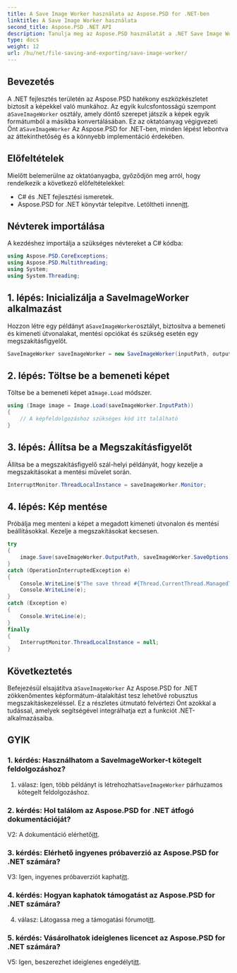 ```yaml
---
title: A Save Image Worker használata az Aspose.PSD for .NET-ben
linktitle: A Save Image Worker használata
second_title: Aspose.PSD .NET API
description: Tanulja meg az Aspose.PSD használatát a .NET Save Image Worker-hez a zökkenőmentes képformátum-konverzióhoz megszakításkezeléssel.
type: docs
weight: 12
url: /hu/net/file-saving-and-exporting/save-image-worker/
---
```

## Bevezetés

 A .NET fejlesztés területén az Aspose.PSD hatékony eszközkészletet biztosít a képekkel való munkához. Az egyik kulcsfontosságú szempont a`SaveImageWorker` osztály, amely döntő szerepet játszik a képek egyik formátumból a másikba konvertálásában. Ez az oktatóanyag végigvezeti Önt a`SaveImageWorker` Az Aspose.PSD for .NET-ben, minden lépést lebontva az áttekinthetőség és a könnyebb implementáció érdekében.

## Előfeltételek

Mielőtt belemerülne az oktatóanyagba, győződjön meg arról, hogy rendelkezik a következő előfeltételekkel:

- C# és .NET fejlesztési ismeretek.
-  Aspose.PSD for .NET könyvtár telepítve. Letöltheti innen[itt](https://releases.aspose.com/psd/net/).

## Névterek importálása

A kezdéshez importálja a szükséges névtereket a C# kódba:

```csharp
using Aspose.PSD.CoreExceptions;
using Aspose.PSD.Multithreading;
using System;
using System.Threading;
```

## 1. lépés: Inicializálja a SaveImageWorker alkalmazást

 Hozzon létre egy példányt a`SaveImageWorker`osztályt, biztosítva a bemeneti és kimeneti útvonalakat, mentési opciókat és szükség esetén egy megszakításfigyelőt.

```csharp
SaveImageWorker saveImageWorker = new SaveImageWorker(inputPath, outputPath, saveOptions, monitor);
```

## 2. lépés: Töltse be a bemeneti képet

 Töltse be a bemeneti képet a`Image.Load` módszer.

```csharp
using (Image image = Image.Load(saveImageWorker.InputPath))
{
    // A képfeldolgozáshoz szükséges kód itt található
}
```

## 3. lépés: Állítsa be a Megszakításfigyelőt

Állítsa be a megszakításfigyelő szál-helyi példányát, hogy kezelje a megszakításokat a mentési művelet során.

```csharp
InterruptMonitor.ThreadLocalInstance = saveImageWorker.Monitor;
```

## 4. lépés: Kép mentése

Próbálja meg menteni a képet a megadott kimeneti útvonalon és mentési beállításokkal. Kezelje a megszakításokat kecsesen.

```csharp
try
{
    image.Save(saveImageWorker.OutputPath, saveImageWorker.SaveOptions);
}
catch (OperationInterruptedException e)
{
    Console.WriteLine($"The save thread #{Thread.CurrentThread.ManagedThreadId} finishes at {DateTime.Now}");
    Console.WriteLine(e);
}
catch (Exception e)
{
    Console.WriteLine(e);
}
finally
{
    InterruptMonitor.ThreadLocalInstance = null;
}
```

## Következtetés

 Befejezésül elsajátítva a`SaveImageWorker` Az Aspose.PSD for .NET zökkenőmentes képformátum-átalakítást tesz lehetővé robusztus megszakításkezeléssel. Ez a részletes útmutató felvértezi Önt azokkal a tudással, amelyek segítségével integrálhatja ezt a funkciót .NET-alkalmazásaiba.

## GYIK

### 1. kérdés: Használhatom a SaveImageWorker-t kötegelt feldolgozáshoz?

 1. válasz: Igen, több példányt is létrehozhat`SaveImageWorker` párhuzamos kötegelt feldolgozáshoz.

### 2. kérdés: Hol találom az Aspose.PSD for .NET átfogó dokumentációját?

V2: A dokumentáció elérhető[itt](https://reference.aspose.com/psd/net/).

### 3. kérdés: Elérhető ingyenes próbaverzió az Aspose.PSD for .NET számára?

 V3: Igen, ingyenes próbaverziót kaphat[itt](https://releases.aspose.com/).

### 4. kérdés: Hogyan kaphatok támogatást az Aspose.PSD for .NET számára?

 4. válasz: Látogassa meg a támogatási fórumot[itt](https://forum.aspose.com/c/psd/34).

### 5. kérdés: Vásárolhatok ideiglenes licencet az Aspose.PSD for .NET számára?

 V5: Igen, beszerezhet ideiglenes engedélyt[itt](https://purchase.aspose.com/temporary-license/).